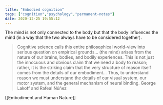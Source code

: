 ```yaml
---
title: "Embodied cognition"
tags: ["cognition","psychology","permanent-notes"]
date: 2020-12-25 19:55:12
---
```


The mind is not only connected to the body but that the body influences the mind (in a way that the two always have to be considered together).

> Cognitive science calls this entire philosophical world-view into serious question on empirical grounds... (the mind) arises from the nature of our brains, bodies, and bodily experiences. This is not just the innocuous and obvious claim that we need a body to reason; rather, it is the striking claim that the very structure of reason itself comes from the details of our embodiment... Thus, to understand reason we must understand the details of our visual system, our motor system, and the general mechanism of neural binding.
>  George Lakoff and Rafeal Núñez

[[Embodiment and Human Nature]]
